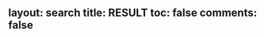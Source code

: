 layout: search
title: RESULT
toc: false
comments: false
----
<div id="st-results-container">
</div>
